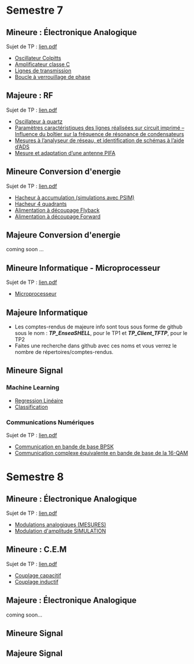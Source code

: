 # Semestre 7 
## Mineure : Électronique Analogique 
Sujet de TP : [lien.pdf](Sujets/S7%20Poly%20TP%202A%202023_2024.pdf)
- [Oscillateur Colpitts](S7_Mineure_Elec/Oscillateur_Colpitts)
- [Amplificateur classe C](S7_Mineure_Elec/Amplificateur_classe_C)
- [Lignes de transmission](S7_Mineure_Elec/Lignes_de_transmission)
- [Boucle à verrouillage de phase](S7_Mineure_Elec/Boucle_à_verrouillage_de_phase)
## Majeure : RF 
Sujet de TP : [lien.pdf](Sujets/Poly%20TP%20RF%202022%202023.pdf)
- [Oscillateur à quartz](S7_Majeure_Elec/Oscillateur_à_quartz)
- [Paramètres caractéristiques des lignes réalisées sur circuit imprimé – Influence du boîtier sur la fréquence de résonance de condensateurs](S7_Majeure_Elec/Paramètres_caractéristiques_des_lignes)
- [Mesures à l’analyseur de réseau, et identification de schémas à l’aide d’ADS](S7_Majeure_Elec/[Mesures_à_l’analyseur_de_réseau)
- [Mesure et adaptation d’une antenne PIFA](S7_Majeure_Elec/Mesure_et_adaptation_d’une_antenne_PIFA)
## Mineure Conversion d'energie 
Sujet de TP : [lien.pdf](Sujets/TP_Complet1234_Conv2emAnnee_2020.pdf)
- [Hacheur à accumulation (simulations avec PSIM)](S7_Mineure_CE/Hacheur)
- [Hacheur 4 quadrants](S7_Mineure_CE/H4Q)
- [Alimentation à découpage Flyback ](S7_Mineure_CE/Flyback)
- [Alimentation à découpage Forward](S7_Mineure_CE/Forward)
## Majeure Conversion d'energie 
coming soon ...
## Mineure Informatique - Microprocesseur
Sujet de TP : [lien.pdf](Sujets/LAB_Micro2_2023-2024_v03_EN.pdf)
- [Microprocesseur](S7_Mineure_Info)
## Majeure Informatique
- Les comptes-rendus de majeure info sont tous sous forme de github sous le nom : ***TP_EnseaSHELL***, pour le TP1 et ***TP_Client_TFTP***, pour le TP2
- Faites une recherche dans github avec ces noms et vous verrez le nombre de répertoires/comptes-rendus.
## Mineure Signal
### Machine Learning
- [Regression Linéaire](Régression_Linéaire.ipynb)
- [Classification](Classification.ipynb)
### Communications Numériques
Sujet de TP : [lien.pdf](Sujets_TP/TP_Comm_Num_2023.pdf)
- [Communication en bande de base BPSK](2G2TP1_TP1Com_LANFREDI_WEIDLE)
- [Communication complexe équivalente en bande de base de la 16-QAM](2G2TP1_TP2Com_LANFREDI_WEIDLE)

# Semestre 8
## Mineure : Électronique Analogique 
Sujet de TP : [lien.pdf](Sujets/S7-Poly-TP-2A-2023_2024.pdf)
- [Modulations analogiques (MESURES)](S8_Mineure_Elec/Mesure)
- [Modulation d'amplitude SIMULATION](S8_Mineure_Elec/Simulation)
## Mineure : C.E.M 
Sujet de TP : [lien.pdf](Sujets/S7-Poly-TP-2A-2023_2024.pdf)
- [Couplage capacitif](S8_Mineure_CEM/Capacitif)
- [Couplage inductif](S8_Mineure_CEM/Inductif)
## Majeure : Électronique Analogique 
coming soon...
## Mineure Signal
## Majeure Signal
